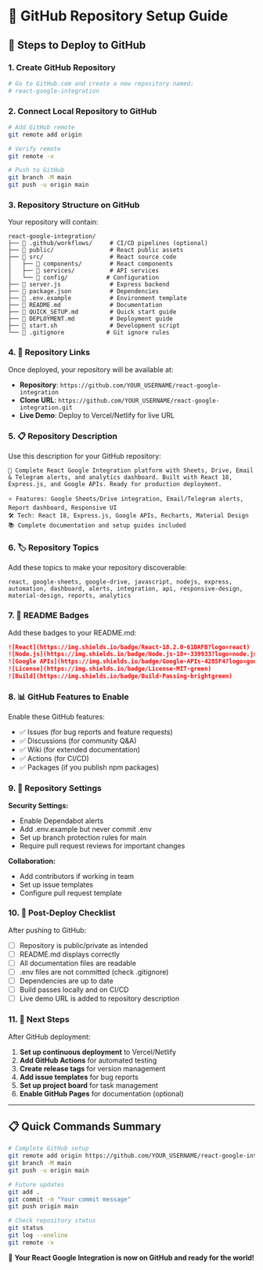 # 🎯 GitHub Repository Setup Guide

## 📝 Steps to Deploy to GitHub

### 1. Create GitHub Repository

```bash
# Go to GitHub.com and create a new repository named:
# react-google-integration
```

### 2. Connect Local Repository to GitHub

```bash
# Add GitHub remote
git remote add origin

# Verify remote
git remote -v

# Push to GitHub
git branch -M main
git push -u origin main
```

### 3. Repository Structure on GitHub

Your repository will contain:

```
react-google-integration/
├── 📁 .github/workflows/     # CI/CD pipelines (optional)
├── 📁 public/                # React public assets
├── 📁 src/                   # React source code
│   ├── 📁 components/        # React components
│   ├── 📁 services/          # API services
│   └── 📁 config/           # Configuration
├── 📄 server.js              # Express backend
├── 📄 package.json           # Dependencies
├── 📄 .env.example           # Environment template
├── 📄 README.md              # Documentation
├── 📄 QUICK_SETUP.md         # Quick start guide
├── 📄 DEPLOYMENT.md          # Deployment guide
├── 📄 start.sh               # Development script
└── 📄 .gitignore            # Git ignore rules
```

### 4. 🔗 Repository Links

Once deployed, your repository will be available at:

- **Repository**: `https://github.com/YOUR_USERNAME/react-google-integration`
- **Clone URL**: `https://github.com/YOUR_USERNAME/react-google-integration.git`
- **Live Demo**: Deploy to Vercel/Netlify for live URL

### 5. 📋 Repository Description

Use this description for your GitHub repository:

```
🚀 Complete React Google Integration platform with Sheets, Drive, Email & Telegram alerts, and analytics dashboard. Built with React 18, Express.js, and Google APIs. Ready for production deployment.

⭐ Features: Google Sheets/Drive integration, Email/Telegram alerts, Report dashboard, Responsive UI
🛠️ Tech: React 18, Express.js, Google APIs, Recharts, Material Design
📚 Complete documentation and setup guides included
```

### 6. 🏷️ Repository Topics

Add these topics to make your repository discoverable:

```
react, google-sheets, google-drive, javascript, nodejs, express, automation, dashboard, alerts, integration, api, responsive-design, material-design, reports, analytics
```

### 7. 🌟 README Badges

Add these badges to your README.md:

```markdown
![React](https://img.shields.io/badge/React-18.2.0-61DAFB?logo=react)
![Node.js](https://img.shields.io/badge/Node.js-18+-339933?logo=node.js)
![Google APIs](https://img.shields.io/badge/Google-APIs-4285F4?logo=google)
![License](https://img.shields.io/badge/License-MIT-green)
![Build](https://img.shields.io/badge/Build-Passing-brightgreen)
```

### 8. 📊 GitHub Features to Enable

Enable these GitHub features:

- ✅ Issues (for bug reports and feature requests)
- ✅ Discussions (for community Q&A)
- ✅ Wiki (for extended documentation)
- ✅ Actions (for CI/CD)
- ✅ Packages (if you publish npm packages)

### 9. 🔐 Repository Settings

**Security Settings:**

- Enable Dependabot alerts
- Add .env.example but never commit .env
- Set up branch protection rules for main
- Require pull request reviews for important changes

**Collaboration:**

- Add contributors if working in team
- Set up issue templates
- Configure pull request template

### 10. 🚀 Post-Deploy Checklist

After pushing to GitHub:

- [ ] Repository is public/private as intended
- [ ] README.md displays correctly
- [ ] All documentation files are readable
- [ ] .env files are not committed (check .gitignore)
- [ ] Dependencies are up to date
- [ ] Build passes locally and on CI/CD
- [ ] Live demo URL is added to repository description

### 11. 🎯 Next Steps

After GitHub deployment:

1. **Set up continuous deployment** to Vercel/Netlify
2. **Add GitHub Actions** for automated testing
3. **Create release tags** for version management
4. **Add issue templates** for bug reports
5. **Set up project board** for task management
6. **Enable GitHub Pages** for documentation (optional)

---

## 📋 Quick Commands Summary

```bash
# Complete GitHub setup
git remote add origin https://github.com/YOUR_USERNAME/react-google-integration.git
git branch -M main
git push -u origin main

# Future updates
git add .
git commit -m "Your commit message"
git push origin main

# Check repository status
git status
git log --oneline
git remote -v
```

🎉 **Your React Google Integration is now on GitHub and ready for the world!**
